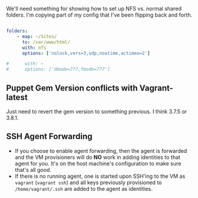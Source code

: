 We'll need something for showing how to set up NFS vs. normal shared folders. I'm copying part of my config that I've
been flipping back and forth.

``` yaml

folders:
    - map: ~/Sites/
      to: /var/www/html/
      with: nfs
      options: ['nolock,vers=3,udp,noatime,actimeo=2']

#      with: ~
#      options: ['dmode=777,fmode=777']
```

## Puppet Gem Version conflicts with Vagrant-latest

Just need to revert the gem version to something previous. I think 3.7.5 or 3.8.1.

## SSH Agent Forwarding

- If you choose to enable agent forwarding, then the agent is forwarded and the VM provisioners will
  do **NO** work in adding identities to that agent for you. It's on the host machine's configuration to
  make sure that's all good.
- If there is no running agent, one is started upon SSH'ing to the VM as `vagrant` (`vagrant ssh`) and
  all keys previously provisioned to `/home/vagrant/.ssh` are added to the agent as identities.